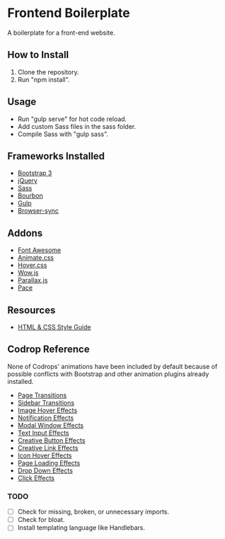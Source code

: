 # Frontend Boilerplate
A boilerplate for a front-end website.

## How to Install
1. Clone the repository.
2. Run "npm install".

## Usage
- Run "gulp serve" for hot code reload.
- Add custom Sass files in the sass folder.
- Compile Sass with "gulp sass".

## Frameworks Installed
- [Bootstrap 3](http://getbootstrap.com/)
- [jQuery](https://api.jquery.com/)
- [Sass](http://sass-lang.com/guide)
- [Bourbon](http://bourbon.io/docs/)
- [Gulp](https://github.com/gulpjs/gulp/blob/master/docs/getting-started.md)
- [Browser-sync](https://www.browsersync.io/docs/gulp)

## Addons
- [Font Awesome](http://fontawesome.io/examples/)
- [Animate.css](https://daneden.github.io/animate.css/)
- [Hover.css](http://ianlunn.co.uk/articles/hover-css-tutorial-introduction/)
- [Wow.js](http://mynameismatthieu.com/WOW/docs.html)
- [Parallax.js](https://github.com/pixelcog/parallax.js)
- [Pace](http://github.hubspot.com/pace/docs/welcome/)

## Resources
- [HTML & CSS Style Guide](http://codeguide.co/)

## Codrop Reference
None of Codrops' animations have been included by default because of possible conflicts with Bootstrap and other animation plugins already installed.

- [Page Transitions](http://tympanus.net/Development/PageTransitions/)
- [Sidebar Transitions](http://tympanus.net/Development/SidebarTransitions/)
- [Image Hover Effects](http://tympanus.net/Development/HoverEffectIdeas/)
- [Notification Effects](http://tympanus.net/Development/NotificationStyles/)
- [Modal Window Effects](http://tympanus.net/Development/ModalWindowEffects/)
- [Text Input Effects](http://tympanus.net/Development/TextInputEffects/)
- [Creative Button Effects](http://tympanus.net/Development/CreativeButtons/)
- [Creative Link Effects](http://tympanus.net/Development/CreativeLinkEffects/)
- [Icon Hover Effects](http://tympanus.net/Development/IconHoverEffects/)
- [Page Loading Effects](http://tympanus.net/Development/PageLoadingEffects/)
- [Drop Down Effects](http://tympanus.net/Development/SimpleDropDownEffects/)
- [Click Effects](http://tympanus.net/Development/ClickEffects/)

### TODO
- [ ] Check for missing, broken, or unnecessary imports.
- [ ] Check for bloat.
- [ ] Install templating language like Handlebars.
